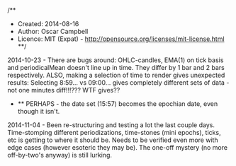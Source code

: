 /**
* Created:  2014-08-16
* Author:   Oscar Campbell
* Licence:  MIT (Expat) - http://opensource.org/licenses/mit-license.html
**/


2014-10-23 - There are bugs around: OHLC-candles, EMA(1) on tick basis and
 periodicalMean doesn't line up in time. They differ by 1 bar and 2 bars
 respectively. ALSO, making a selection of time to render gives unexpected
 results: Selecting 8:59... vs 09:00... gives completely different sets of
 data - not one minutes diff!!!??? WTF gives??


 - ** PERHAPS - the date set (15:57) becomes the epochian date, even though it
 isn't.


2014-11-04 - Been re-structuring and testing a lot the last couple days.
Time-stomping different periodizations, time-stones (mini epochs), ticks, etc
is getting to where it should be. Needs to be verified even more with edge
cases (however esoteric they may be).
The one-off mystery (no more off-by-two's anyway) is still lurking.

